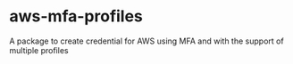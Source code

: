 # aws-mfa-profiles
A package to create credential for AWS using MFA and with the support of multiple profiles